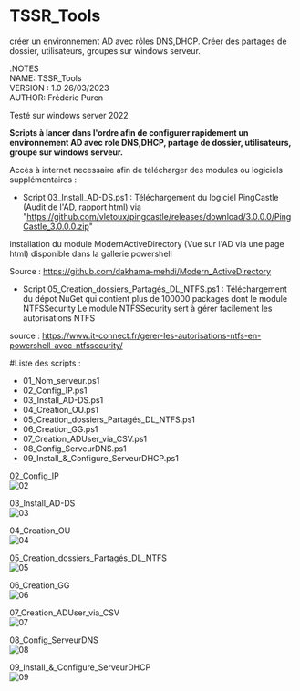 # TSSR_Tools
créer un environnement AD avec rôles DNS,DHCP. Créer des partages de dossier, utilisateurs, groupes sur windows serveur.

.NOTES  
NAME:	TSSR_Tools  
VERSION : 1.0  26/03/2023  
AUTHOR:	Frédéric Puren  


Testé sur windows server 2022

**Scripts à lancer dans l'ordre afin de configurer rapidement un environnement AD avec role DNS,DHCP, partage de dossier, utilisateurs, groupe sur windows serveur.**

Accès à internet necessaire afin de télécharger des modules ou logiciels supplémentaires :

- Script 03_Install_AD-DS.ps1 :
Téléchargement du logiciel PingCastle (Audit de l'AD, rapport html) via "https://github.com/vletoux/pingcastle/releases/download/3.0.0.0/PingCastle_3.0.0.0.zip"

installation du module ModernActiveDirectory (Vue sur l'AD via une page html) disponible dans la gallerie powershell

Source : https://github.com/dakhama-mehdi/Modern_ActiveDirectory


- Script 05_Creation_dossiers_Partagés_DL_NTFS.ps1 :
Téléchargement du dépot NuGet qui contient plus de 100000 packages dont le module NTFSSecurity
Le module NTFSSecurity sert à gérer facilement les autorisations NTFS

source : https://www.it-connect.fr/gerer-les-autorisations-ntfs-en-powershell-avec-ntfssecurity/

#Liste des scripts :

- 01_Nom_serveur.ps1
- 02_Config_IP.ps1
- 03_Install_AD-DS.ps1
- 04_Creation_OU.ps1
- 05_Creation_dossiers_Partagés_DL_NTFS.ps1
- 06_Creation_GG.ps1
- 07_Creation_ADUser_via_CSV.ps1
- 08_Config_ServeurDNS.ps1
- 09_Install_&_Configure_ServeurDHCP.ps1


02_Config_IP  
![02](https://user-images.githubusercontent.com/105367565/227781711-ae2e693a-dd16-4a96-b5be-bae272505b06.png)

03_Install_AD-DS  
![03](https://user-images.githubusercontent.com/105367565/227781729-cb39ebaf-baaf-4aa9-9b21-c65fc9f68c7f.png)

04_Creation_OU  
![04](https://user-images.githubusercontent.com/105367565/227781751-86a46091-fc9e-409a-83d2-6dbcf5e58f12.png)

05_Creation_dossiers_Partagés_DL_NTFS  
![05](https://user-images.githubusercontent.com/105367565/227781773-93105daf-d22a-4c49-83b1-a116bb6cf380.png)

06_Creation_GG  
![06](https://user-images.githubusercontent.com/105367565/227781787-a666f1a5-efd7-460d-846b-d99578fa7d89.png)

07_Creation_ADUser_via_CSV  
![07](https://user-images.githubusercontent.com/105367565/227781800-7d4c270c-d1af-4cf0-8e6c-3c446dd98813.png)

08_Config_ServeurDNS  
![08](https://user-images.githubusercontent.com/105367565/227781814-fe1a242b-954e-4d18-a09f-2827e30f8f5a.png)

09_Install_&_Configure_ServeurDHCP  
![09](https://user-images.githubusercontent.com/105367565/227781842-483eee6f-5ccc-4628-9d90-744fc9275521.png)



